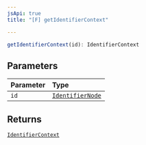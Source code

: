 ```yaml
---
jsApi: true
title: "[F] getIdentifierContext"

---
```

```ts
getIdentifierContext(id): IdentifierContext
```

## Parameters

| Parameter | Type |
| :------ | :------ |
| `id` | [`IdentifierNode`](Interface.IdentifierNode.md) |

## Returns

[`IdentifierContext`](Interface.IdentifierContext.md)
